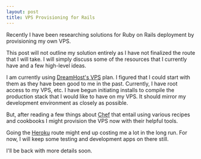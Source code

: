 ```yaml
---
layout: post
title: VPS Provisioning for Rails
---
```


Recently I have been researching solutions for Ruby on Rails deployment by provisioning my own VPS.

This post will not outline my solution entirely as I have not finalized the route that I will take. I will simply discuss some of the resources that I currently have and a few high-level ideas. 

I am currently using <a href="https://www.dreamhost.com/hosting/vps/">DreamHost's VPS</a> plan. I figured that I could start with them as they have been good to me in the past. Currently, I have root access to my VPS, etc. I have begun initiating installs to compile the production stack that I would like to have on my VPS. It should mirror my development environment as closely as possible.

But, after reading a few things about <a href="https://www.chef.io/chef/">Chef</a> that entail using various recipes and cookbooks I might provision the VPS now with their helpful tools.

Going the <a href="https://www.heroku.com/home">Heroku</a> route might end up costing me a lot in the long run. For now, I will keep some testing and development apps on there still. 

I'll be back with more details soon.